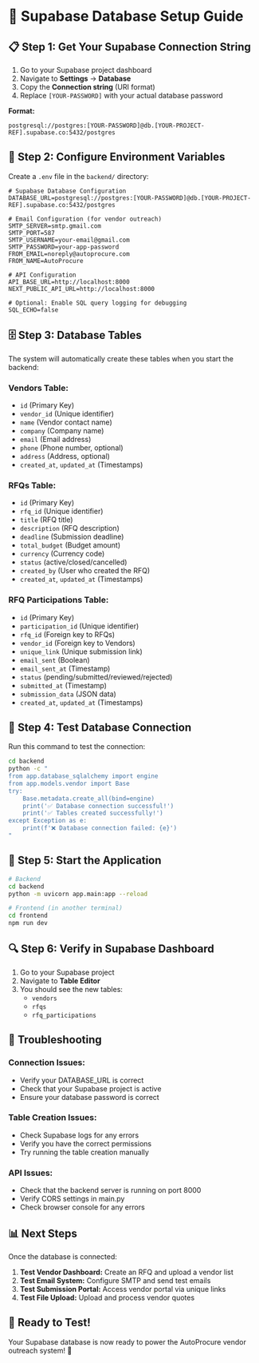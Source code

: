 # 🚀 Supabase Database Setup Guide

## 📋 **Step 1: Get Your Supabase Connection String**

1. Go to your Supabase project dashboard
2. Navigate to **Settings** → **Database**
3. Copy the **Connection string** (URI format)
4. Replace `[YOUR-PASSWORD]` with your actual database password

**Format:**
```
postgresql://postgres:[YOUR-PASSWORD]@db.[YOUR-PROJECT-REF].supabase.co:5432/postgres
```

## 🔧 **Step 2: Configure Environment Variables**

Create a `.env` file in the `backend/` directory:

```env
# Supabase Database Configuration
DATABASE_URL=postgresql://postgres:[YOUR-PASSWORD]@db.[YOUR-PROJECT-REF].supabase.co:5432/postgres

# Email Configuration (for vendor outreach)
SMTP_SERVER=smtp.gmail.com
SMTP_PORT=587
SMTP_USERNAME=your-email@gmail.com
SMTP_PASSWORD=your-app-password
FROM_EMAIL=noreply@autoprocure.com
FROM_NAME=AutoProcure

# API Configuration
API_BASE_URL=http://localhost:8000
NEXT_PUBLIC_API_URL=http://localhost:8000

# Optional: Enable SQL query logging for debugging
SQL_ECHO=false
```

## 🗄️ **Step 3: Database Tables**

The system will automatically create these tables when you start the backend:

### **Vendors Table:**
- `id` (Primary Key)
- `vendor_id` (Unique identifier)
- `name` (Vendor contact name)
- `company` (Company name)
- `email` (Email address)
- `phone` (Phone number, optional)
- `address` (Address, optional)
- `created_at`, `updated_at` (Timestamps)

### **RFQs Table:**
- `id` (Primary Key)
- `rfq_id` (Unique identifier)
- `title` (RFQ title)
- `description` (RFQ description)
- `deadline` (Submission deadline)
- `total_budget` (Budget amount)
- `currency` (Currency code)
- `status` (active/closed/cancelled)
- `created_by` (User who created the RFQ)
- `created_at`, `updated_at` (Timestamps)

### **RFQ Participations Table:**
- `id` (Primary Key)
- `participation_id` (Unique identifier)
- `rfq_id` (Foreign key to RFQs)
- `vendor_id` (Foreign key to Vendors)
- `unique_link` (Unique submission link)
- `email_sent` (Boolean)
- `email_sent_at` (Timestamp)
- `status` (pending/submitted/reviewed/rejected)
- `submitted_at` (Timestamp)
- `submission_data` (JSON data)
- `created_at`, `updated_at` (Timestamps)

## 🧪 **Step 4: Test Database Connection**

Run this command to test the connection:

```bash
cd backend
python -c "
from app.database_sqlalchemy import engine
from app.models.vendor import Base
try:
    Base.metadata.create_all(bind=engine)
    print('✅ Database connection successful!')
    print('✅ Tables created successfully!')
except Exception as e:
    print(f'❌ Database connection failed: {e}')
"
```

## 🚀 **Step 5: Start the Application**

```bash
# Backend
cd backend
python -m uvicorn app.main:app --reload

# Frontend (in another terminal)
cd frontend
npm run dev
```

## 🔍 **Step 6: Verify in Supabase Dashboard**

1. Go to your Supabase project
2. Navigate to **Table Editor**
3. You should see the new tables:
   - `vendors`
   - `rfqs`
   - `rfq_participations`

## 🐛 **Troubleshooting**

### **Connection Issues:**
- Verify your DATABASE_URL is correct
- Check that your Supabase project is active
- Ensure your database password is correct

### **Table Creation Issues:**
- Check Supabase logs for any errors
- Verify you have the correct permissions
- Try running the table creation manually

### **API Issues:**
- Check that the backend server is running on port 8000
- Verify CORS settings in main.py
- Check browser console for any errors

## 📊 **Next Steps**

Once the database is connected:

1. **Test Vendor Dashboard:** Create an RFQ and upload a vendor list
2. **Test Email System:** Configure SMTP and send test emails
3. **Test Submission Portal:** Access vendor portal via unique links
4. **Test File Upload:** Upload and process vendor quotes

## 🎯 **Ready to Test!**

Your Supabase database is now ready to power the AutoProcure vendor outreach system! 🚀
